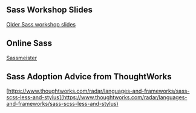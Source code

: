 ## Sass Workshop Slides
[Older Sass workshop slides](https://bitbucket.org/code-warrior/sass-workshop/src/master/)

## Online Sass
[Sassmeister](https://www.sassmeister.com/)

## Sass Adoption Advice from ThoughtWorks
[https://www.thoughtworks.com/radar/languages-and-frameworks/sass-scss-less-and-stylus](https://www.thoughtworks.com/radar/languages-and-frameworks/sass-scss-less-and-stylus)
